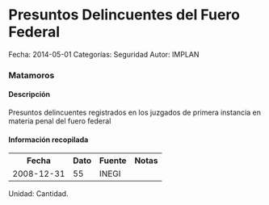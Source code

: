 Presuntos Delincuentes del Fuero Federal
=====

Fecha: 2014-05-01
Categorías: Seguridad
Autor: IMPLAN

### Matamoros

#### Descripción

Presuntos delincuentes registrados en los juzgados de primera instancia en materia penal del fuero federal

#### Información recopilada

<table class="table table-hover table-bordered">
  <tr><th>Fecha</th><th>Dato</th><th>Fuente</th><th>Notas</th></tr>
  <tr><td>2008-12-31</td><td>55</td><td>INEGI</td><td></td></tr>
</table>

Unidad: Cantidad.
